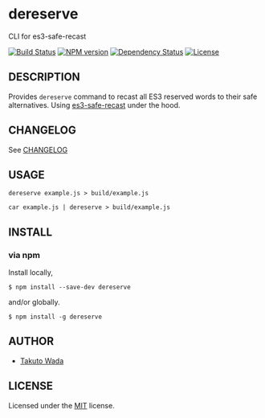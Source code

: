 dereserve
================================

CLI for es3-safe-recast

[![Build Status][travis-image]][travis-url]
[![NPM version][npm-image]][npm-url]
[![Dependency Status][depstat-image]][depstat-url]
[![License][license-image]][license-url]


DESCRIPTION
---------------------------------------

Provides `dereserve` command to recast all ES3 reserved words to their safe alternatives. Using [es3-safe-recast](https://github.com/stefanpenner/es3-safe-recast) under the hood.


CHANGELOG
---------------------------------------
See [CHANGELOG](https://github.com/twada/dereserve/blob/master/CHANGELOG.md)


USAGE
---------------------------------------

```
dereserve example.js > build/example.js 
```

```
car example.js | dereserve > build/example.js 
```


INSTALL
---------------------------------------

### via npm

Install locally,

    $ npm install --save-dev dereserve

and/or globally.

    $ npm install -g dereserve


AUTHOR
---------------------------------------
* [Takuto Wada](http://github.com/twada)


LICENSE
---------------------------------------
Licensed under the [MIT](http://twada.mit-license.org/) license.


[npm-url]: https://npmjs.org/package/dereserve
[npm-image]: https://badge.fury.io/js/dereserve.svg

[travis-url]: http://travis-ci.org/twada/dereserve
[travis-image]: https://secure.travis-ci.org/twada/dereserve.svg?branch=master

[depstat-url]: https://gemnasium.com/twada/dereserve
[depstat-image]: https://gemnasium.com/twada/dereserve.svg

[license-url]: http://twada.mit-license.org/
[license-image]: http://img.shields.io/badge/license-MIT-brightgreen.svg

